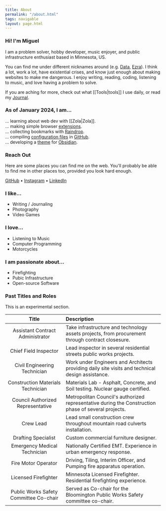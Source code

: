 ```yaml
---
title: About
permalink: "/about.html"
tags: navigable
layout: page.html
---
```


### Hi! I'm Miguel

I am a problem solver, hobby developer, music enjoyer, and public infrastructure enthusiast based in Minnesota, US.

You can find me under different nicknames around (e.g. [Data](https://na.finalfantasyxiv.com/lodestone/character/20296985/), [Ezra](https://wiki.eveuniversity.org/User:Ezra_Salaz)). I think a lot, work a lot, have existential crises, and know just enough about making websites to make me dangerous. I enjoy writing, reading, coding, listening to music, and love having a problem to solve.

If you are aching for more, check out what [[Tools|tools]] I use daily, or read my [Journal](/journal).

### As of January 2024, I am…

… learning about web dev with [[Zola|Zola]].  
… making simple browser [extensions](https://addons.mozilla.org/en-US/firefox/user/17772574/).  
… collecting bookmarks with [Raindrop](https://raindrop.io/SemanticData).  
… compiling [configuration files](https://github.com/semanticdata/dotfiles) in [GitHub](https://github.com/).  
… developing a [theme](https://github.com/semanticdata/obsidian-sample-theme) for [Obsidian](https://obsidian.md/).

### Reach Out

Here are some places you can find me on the web. You'll probably be able to find me in other places too, provided you look hard enough.

[GitHub](https://github.com/semanticdata/) • [Instagram](https://instagram.com/miguelapv) • [LinkedIn](https://www.linkedin.com/in/miguelpimentel29/)


### I like…

- Writing / Journaling
- Photography
- Video Games

### I love…

- Listening to Music
- Computer Programming
- Motorcycles

### I am passionate about…

- Firefighting
- Pubic Infrastructure
- Open-source Software

### Past Titles and Roles

This is an experimental section.

| Title                                  | Description                                                                                         |
| :------------------------------------: | :-------------------------------------------------------------------------------------------------- |
| Assistant Contract Administrator       | Take infrastructure and technology assets projects, from procurement through contract closesure.    |
| Chief Field Inspector                  | Lead inspector in several residential streets public works projects.                                |
| Civil Engineering Technician           | Work under Engineers and Architects providing daily site visits and technical design assistance.    |
| Construction Materials Technician      | Materials Lab - Asphalt, Concrete, and Soil testing. Nuclear gauge certified.                       |
| Council Authorized Representative      | Metropolitan Council's authorized representative during the Construction phase of several projects. |
| Crew Lead                              | Lead small construction crew throughout mountain road culverts installation.                        |
| Drafting Specialist                    | Custom commercial furniture designer.                                                               |
| Emergency Medical Technician           | Nationally Certified EMT. Experience in urban emergency response.                                   |
| Fire Motor Operator                    | Driving, Tiling, Interim Officer, and Pumping fire apparatus operation.                             |
| Licensed Firefighter                   | Minnesota Licensed Firefighter. Residential firefighting experience.                                |
| Public Works Safety Committee Co-chair | Served as Co-chair for the Bloomington Public Works Safety committee co-chair.                      |
